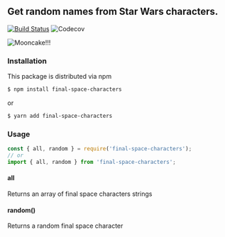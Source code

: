## Get random names from Star Wars characters.

[![Build Status](https://travis-ci.org/fabioctetsuo/final-space-characters.svg?branch=master)](https://travis-ci.org/fabioctetsuo/final-space-characters)
![Codecov](https://img.shields.io/codecov/c/github/fabioctetsuo/final-space-characters)

![Mooncake!!!](https://media.giphy.com/media/6AnUuBECREYeTr5n0t/giphy.gif)

### Installation

This package is distributed via npm

```sh
$ npm install final-space-characters
```

or

```sh
$ yarn add final-space-characters
```

### Usage

```js
const { all, random } = require('final-space-characters');
// or
import { all, random } from 'final-space-characters';
```

#### all

Returns an array of final space characters strings

#### random()

Returns a random final space character

###
